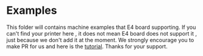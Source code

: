 # Examples

This folder will contains machine examples that E4 board supporting. If you can't find your printer here , it does not mean E4 board does not support it , just because we don't add it at the moment. We strongly encourage you to make PR  for us and here is the [tutorial](https://docs.github.com/en/free-pro-team@latest/github/collaborating-with-issues-and-pull-requests/creating-a-pull-request). Thanks for your support. 